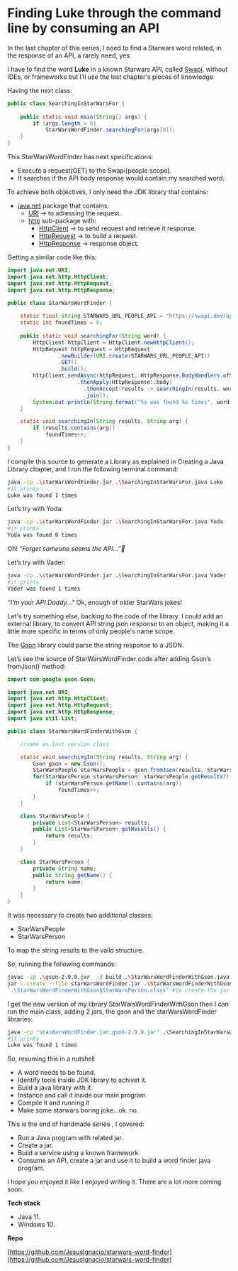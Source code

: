 # Finding Luke through the command line by consuming an API

In the last chapter of this series, I need to find a Starwars word related, in the response of an API, a rarely need, yes.

I have to find the word **Luke** in a known Starwars API, called [Swapi](https://swapi.dev/), without IDEs, or frameworks but I’ll use the last chapter's pieces of knowledge

Having the next class:

```java
public class SearchingInStarWarsFor {
    
    public static void main(String[] args) {
        if (args.length > 0)
            StarWarsWordFinder.searchingFor(args[0]);
    }
}
```

This StarWarsWordFinder has next specifications:

- Execute a request(GET) to the Swapi(people scope).
- It searches if the API body response would contain my searched word.

To achieve both objectives, I only need the JDK library that contains:

- [java.net](https://docs.oracle.com/en/java/javase/11/docs/api/java.base/java/net/package-summary.html) package that contains:
    - [URI](https://docs.oracle.com/en/java/javase/11/docs/api/java.base/java/net/URI.html) → to adressing the request.
    - [http](https://docs.oracle.com/en/java/javase/11/docs/api/java.net.http/java/net/http/package-summary.html) sub-package with:
        - [HttpClient](https://docs.oracle.com/en/java/javase/11/docs/api/java.net.http/java/net/http/HttpClient.html) → to send request and retrieve it response.
        - [HttpRequest](https://docs.oracle.com/en/java/javase/11/docs/api/java.net.http/java/net/http/HttpRequest.html) → to build a request.
        - [HttpResponse](https://docs.oracle.com/en/java/javase/11/docs/api/java.net.http/java/net/http/HttpResponse.html) → response object.

Getting a similar code like this:

```java
import java.net.URI;
import java.net.http.HttpClient;
import java.net.http.HttpRequest;
import java.net.http.HttpResponse;
             
public class StarWarsWordFinder {

    static final String STARWARS_URL_PEOPLE_API = "https://swapi.dev/api/people";
    static int foundTimes = 0;
    
    public static void searchingFor(String word) {
        HttpClient httpClient = HttpClient.newHttpClient();
        HttpRequest httpRequest = HttpRequest
                .newBuilder(URI.create(STARWARS_URL_PEOPLE_API))
                .GET()
                .build();
        httpClient.sendAsync(httpRequest, HttpResponse.BodyHandlers.ofString())
                      .thenApply(HttpResponse::body)
                        .thenAccept(results -> searchingIn(results, word))
                        .join();
        System.out.println(String.format("%s was found %s times", word,  foundTimes));
    }

    static void searchingIn(String results, String arg) {
        if (results.contains(arg))
            foundTimes++;
    }
}
```

I compile this source to generate a Library as explained in Creating a Java Library chapter, and I run the following terminal command:

```bash
java -cp .\starWarsWordFinder.jar .\SearchingInStarWarsFor.java Luke
#it prints
Luke was found 1 times
```

Let’s try with Yoda:

```bash
java -cp .\starWarsWordFinder.jar .\SearchingInStarWarsFor.java Yoda         
#it prints
Yoda was found 0 times
```

Oh! “*Forget someone seems the API...”🤣*

Let’s try with Vader:

```bash
java -cp .\starWarsWordFinder.jar .\SearchingInStarWarsFor.java Vader         
#it prints
Vader was found 1 times
```

*“I’m your API Daddy...*” Ok, enough of older StarWars jokes!

Let's try something else, backing to the code of the library. I could add an external library, to convert API string json response to an object, making it a little more specific in terms of only people's name scope.

The [Gson](https://github.com/google/gson) library could parse the string response to a JSON.

Let’s see the source of StarWarsWordFinder code after adding Gson’s fromJson() method:

```java
import com.google.gson.Gson;

import java.net.URI;
import java.net.http.HttpClient;
import java.net.http.HttpRequest;
import java.net.http.HttpResponse;
import java.util.List;

public class StarWarsWordFinderWithGson {

    //same as last version class

    static void searchingIn(String results, String arg) {
        Gson gson = new Gson();
        StarWarsPeople starWarsPeople = gson.fromJson(results, StarWarsPeople.class);
        for(StarWarsPerson starWarsPerson: starWarsPeople.getResults()) {
            if (starWarsPerson.getName().contains(arg))
                foundTimes++;
        }
    }

    class StarWarsPeople {
        private List<StarWarsPerson> results;
        public List<StarWarsPerson> getResults() {
            return results;
        }
    }

    class StarWarsPerson {
        private String name;
        public String getName() {
            return name;
        }
    }
}
```

It was necessary to create two additional classes:

- StarWarsPeople
- StarWarsPerson

To map the string results to the valid structure.

So, running the following commands:

```bash
javac -cp .\gson-2.9.0.jar  -d build .\StarWarsWordFinderWithGson.java #to get .class files
jar --create --file starWarsWordFinder.jar .\StarWarsWordFinderWithGson.class '.\StarWarsWordFinderWithGson$StarWarsPeople.class' 
'.\StarWarsWordFinderWithGson$StarWarsPerson.class' #to create the jar file
```

I get the new version of my library StarWarsWordFinderWithGson then I can run the main class, adding 2 jars, the gson and the starWarsWordFinder libraries:

```bash
java -cp "starWarsWordFinder.jar;gson-2.9.0.jar" .\SearchingInStarWarsWithGson.java Luke
#it prints
Luke was found 1 times
```

So, resuming this in a nutshell

- A word needs to be found.
- Identify tools inside JDK library to achivet it.
- Build a java library with it.
- Instance and call it inside our main program.
- Compile it and running it
- Make some starwars boring joke...ok. no.

This is the end of handmade series , I covered:

- Run a Java program with related jar.
- Create a jar.
- Build a service using a known framework.
- Consume an API, create a jar and use it to build a word finder java program.

I hope you enjoyed it like I enjoyed writing it. There are a lot more coming soon.

**Tech stack**

- Java 11.
- Windows 10.

**Repo**

[https://github.com/JesusIgnacio/starwars-word-finder](https://github.com/JesusIgnacio/starwars-word-finder)
